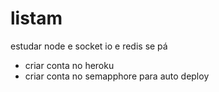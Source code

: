 listam
======

estudar node e socket io e redis se pá

- criar conta no heroku
- criar conta no semapphore para auto deploy
